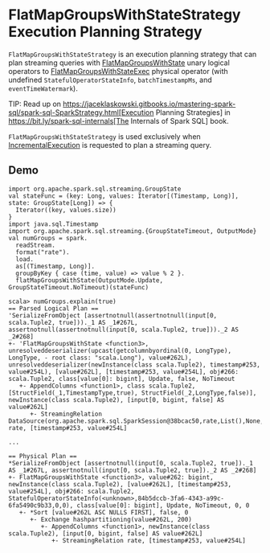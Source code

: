 # FlatMapGroupsWithStateStrategy Execution Planning Strategy

`FlatMapGroupsWithStateStrategy` is an execution planning strategy that can plan streaming queries with [FlatMapGroupsWithState](logical-operators/FlatMapGroupsWithState.md) unary logical operators to [FlatMapGroupsWithStateExec](physical-operators/FlatMapGroupsWithStateExec.md) physical operator (with undefined `StatefulOperatorStateInfo`, `batchTimestampMs`, and `eventTimeWatermark`).

TIP: Read up on https://jaceklaskowski.gitbooks.io/mastering-spark-sql/spark-sql-SparkStrategy.html[Execution Planning Strategies] in https://bit.ly/spark-sql-internals[The Internals of Spark SQL] book.

`FlatMapGroupsWithStateStrategy` is used exclusively when [IncrementalExecution](IncrementalExecution.md) is requested to plan a streaming query.

## Demo

```text
import org.apache.spark.sql.streaming.GroupState
val stateFunc = (key: Long, values: Iterator[(Timestamp, Long)], state: GroupState[Long]) => {
  Iterator((key, values.size))
}
import java.sql.Timestamp
import org.apache.spark.sql.streaming.{GroupStateTimeout, OutputMode}
val numGroups = spark.
  readStream.
  format("rate").
  load.
  as[(Timestamp, Long)].
  groupByKey { case (time, value) => value % 2 }.
  flatMapGroupsWithState(OutputMode.Update, GroupStateTimeout.NoTimeout)(stateFunc)

scala> numGroups.explain(true)
== Parsed Logical Plan ==
'SerializeFromObject [assertnotnull(assertnotnull(input[0, scala.Tuple2, true]))._1 AS _1#267L, assertnotnull(assertnotnull(input[0, scala.Tuple2, true]))._2 AS _2#268]
+- 'FlatMapGroupsWithState <function3>, unresolveddeserializer(upcast(getcolumnbyordinal(0, LongType), LongType, - root class: "scala.Long"), value#262L), unresolveddeserializer(newInstance(class scala.Tuple2), timestamp#253, value#254L), [value#262L], [timestamp#253, value#254L], obj#266: scala.Tuple2, class[value[0]: bigint], Update, false, NoTimeout
   +- AppendColumns <function1>, class scala.Tuple2, [StructField(_1,TimestampType,true), StructField(_2,LongType,false)], newInstance(class scala.Tuple2), [input[0, bigint, false] AS value#262L]
      +- StreamingRelation DataSource(org.apache.spark.sql.SparkSession@38bcac50,rate,List(),None,List(),None,Map(),None), rate, [timestamp#253, value#254L]

...

== Physical Plan ==
*SerializeFromObject [assertnotnull(input[0, scala.Tuple2, true])._1 AS _1#267L, assertnotnull(input[0, scala.Tuple2, true])._2 AS _2#268]
+- FlatMapGroupsWithState <function3>, value#262: bigint, newInstance(class scala.Tuple2), [value#262L], [timestamp#253, value#254L], obj#266: scala.Tuple2, StatefulOperatorStateInfo(<unknown>,84b5dccb-3fa6-4343-a99c-6fa5490c9b33,0,0), class[value[0]: bigint], Update, NoTimeout, 0, 0
   +- *Sort [value#262L ASC NULLS FIRST], false, 0
      +- Exchange hashpartitioning(value#262L, 200)
         +- AppendColumns <function1>, newInstance(class scala.Tuple2), [input[0, bigint, false] AS value#262L]
            +- StreamingRelation rate, [timestamp#253, value#254L]
```
